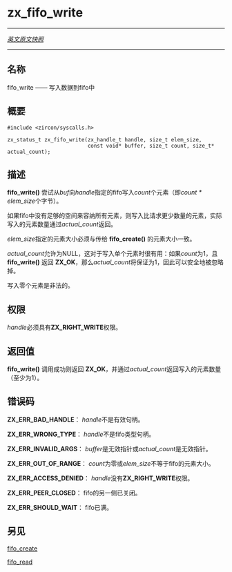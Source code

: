 # zx_fifo_write
---

[*英文原文快照*](https://github.com/fuchsia-mirror/zircon/blob/9b1d42b6f62ed4a4fe443eb03e020c74abcc8875/docs/syscalls/fifo_write.md)

---
<!-- ## NAME -->
## 名称

<!-- fifo_write - write data to a fifo -->
fifo_write —— 写入数据到fifo中

<!-- ## SYNOPSIS -->
## 概要

```
#include <zircon/syscalls.h>

zx_status_t zx_fifo_write(zx_handle_t handle, size_t elem_size,
                          const void* buffer, size_t count, size_t* actual_count);
```

<!-- ## DESCRIPTION -->
## 描述

<!-- **fifo_write**() attempts to write up to *count* elements
(*count * elem_size* bytes) from *buf* to the fifo specified by *handle*. -->
**fifo_write()** 尝试从*buf*向*handle*指定的fifo写入*count*个元素（即*count * elem_size*个字节）。

<!-- Fewer elements may be written than requested if there is insufficient
room in the fifo to contain all of them. The number of
elements actually written is returned via *actual_count*. -->
如果fifo中没有足够的空间来容纳所有元素，则写入比请求更少数量的元素，实际写入的元素数量通过*actual_count*返回。

<!-- The element size specified by *elem_size* must match the element size
that was passed into **fifo_create**(). -->
*elem_size*指定的元素大小必须与传给 **fifo_create()** 的元素大小一致。

<!-- *actual_count* is allowed to be NULL. This is useful when writing
a single element: if *count* is 1 and **fifo_write**() returns **ZX_OK**,
*actual_count* is guaranteed to be 1 and thus can be safely ignored. -->
*actual_count*允许为NULL，这对于写入单个元素时很有用：如果*count*为1，且**fifo_write()** 返回 **ZX_OK**，那么*actual_count*将保证为1，因此可以安全地被忽略掉。

<!-- It is not legal to write zero elements. -->
写入零个元素是非法的。

<!-- ## RIGHTS -->
## 权限

<!-- *handle* must have **ZX_RIGHT_WRITE**. -->
*handle*必须具有**ZX_RIGHT_WRITE**权限。

<!-- ## RETURN VALUE -->
## 返回值

<!-- **fifo_write**() returns **ZX_OK** on success, and returns
the number of elements written (at least one) via *actual_count*. -->
**fifo_write()** 调用成功则返回 **ZX_OK**，并通过*actual_count*返回写入的元素数量（至少为1）。

<!-- ## ERRORS -->
## 错误码

<!-- **ZX_ERR_BAD_HANDLE**  *handle* is not a valid handle.

**ZX_ERR_WRONG_TYPE**  *handle* is not a fifo handle.

**ZX_ERR_INVALID_ARGS**  *buffer* is an invalid pointer or *actual_count*
is an invalid pointer.

**ZX_ERR_OUT_OF_RANGE**  *count* is zero or *elem_size* is not equal
to the element size of the fifo.

**ZX_ERR_ACCESS_DENIED**  *handle* does not have **ZX_RIGHT_WRITE**.

**ZX_ERR_PEER_CLOSED**  The other side of the fifo is closed.

**ZX_ERR_SHOULD_WAIT**  The fifo is full. -->

**ZX_ERR_BAD_HANDLE**： *handle*不是有效句柄。

**ZX_ERR_WRONG_TYPE**： *handle*不是fifo类型句柄。

**ZX_ERR_INVALID_ARGS**： *buffer*是无效指针或*actual_count*是无效指针。

**ZX_ERR_OUT_OF_RANGE**： *count*为零或*elem_size*不等于fifo的元素大小。

**ZX_ERR_ACCESS_DENIED**： *handle*没有**ZX_RIGHT_WRITE**权限。

**ZX_ERR_PEER_CLOSED**： fifo的另一侧已关闭。

**ZX_ERR_SHOULD_WAIT**： fifo已满。

<!-- ## SEE ALSO -->
## 另见

[fifo_create](fifo_create.md)

[fifo_read](fifo_read.md)